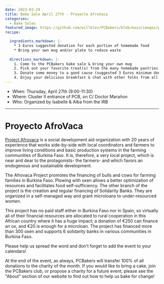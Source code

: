 ```yaml
---
date: 2023-03-29
title: Bake Sale April 27th - Proyecto AfroVaca
categories:
  - Bake Sales
featured_image: https://github.com/willblev/PCBakers/blob/main/images/post_images/AfroVaca-April-2023.png?raw=true
recipe:

  ingredients_markdown: |-
    * 3 Euros suggested donation for each portion of homemade food
    * Bring your own mug and/or plate to reduce waste
  
  directions_markdown: |-
    1. Come to the PCBakers bake sale & bring your own mug
    2. Pick out your favorite treat(s) from the many homemade pastries that are available
    3. Donate some money to a good cause (suggested 3 Euros minimum donation per portion)
    4. Enjoy your delicious breakfast & chat with other folks from all around the PCB
---
```

- When:  Thursday, April 27th (9:00-11:30)
- Where: Cluster II entrance of PCB, on C/ Doctor Marañon
- Who: Organized by Isabelle & Alba from the IRB

---

# Proyecto AfroVaca

[Project Afrovaca](https://www.proyectoafrovaca.com/) is a social development aid organization with 20 years of experience that works side-by-side with local coordinators and farmers to improve living conditions and basic production systems in the farming communities of Burkina Faso. It is, therefore, a very local project, which is near and dear to the protagonists- the farmers- and which favors an endogenous and sustainable development.

The Afrovaca Project promotes the financing of bulls and cows for farming families in Burkina Faso. Plowing with oxen allows a better optimization of resources and facilitates food self-sufficiency. The other branch of the project is the creation and regular financing of Solidarity Banks. They are organized in a self-managed way and grant microloans to under-resourced women.

This project has no paid staff either in Burkina Faso nor in Spain, so virtually all of their financial resources are allocated to rural cooperation in this African country where it has a huge impact; a donation of €250 can finance an ox, and €20 is enough for a microloan. The project has financed more than 300 oxen and supports 6 solidarity banks in various communities in Burkina Faso.

Please help us spread the word and don’t forget to add the event to your calendars!

 
At the end of the event, as always, PCBakers will transfer 100% of all donations to the charity of the month. If you would like to bring a cake, join the PCBakers club, or propose a charity for a future event, please see the "About" section of our website to find out how to help us bake for change!


